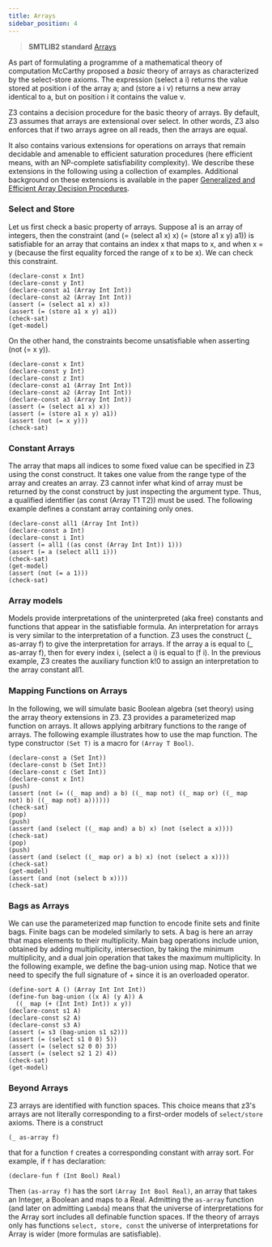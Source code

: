 ```yaml
---
title: Arrays
sidebar_position: 4
---
```


> **SMTLIB2 standard** [Arrays](http://smtlib.cs.uiowa.edu/theories-ArraysEx.shtml)


As part of formulating a programme of a mathematical theory of computation McCarthy proposed a _basic_ theory of arrays as characterized by the select-store axioms. The expression (select a i) returns the value stored at position i of the array a; and (store a i v) returns a new array identical to a, but on position i it contains the value v.

Z3 contains a decision procedure for the basic theory of arrays. By default, Z3 assumes that arrays are extensional over select. In other words, Z3 also enforces that if two arrays agree on all reads, then the arrays are equal.

It also contains various extensions for operations on arrays that remain decidable and amenable to efficient saturation procedures (here efficient means, with an NP-complete satisfiability complexity). We describe these extensions in the following using a collection of examples. Additional background on these extensions is available in the paper [Generalized and Efficient Array Decision Procedures](https://www.microsoft.com/en-us/research/publication/generalized-efficient-array-decision-procedures/).

### Select and Store

Let us first check a basic property of arrays. Suppose a1 is an array of integers, then the constraint (and (= (select a1 x) x) (= (store a1 x y) a1)) is satisfiable for an array that contains an index x that maps to x, and when x = y (because the first equality forced the range of x to be x). We can check this constraint.

```z3
(declare-const x Int)
(declare-const y Int)
(declare-const a1 (Array Int Int))
(declare-const a2 (Array Int Int))
(assert (= (select a1 x) x))
(assert (= (store a1 x y) a1))
(check-sat)
(get-model)
```

On the other hand, the constraints become unsatisfiable when asserting (not (= x y)).

```z3
(declare-const x Int)
(declare-const y Int)
(declare-const z Int)
(declare-const a1 (Array Int Int))
(declare-const a2 (Array Int Int))
(declare-const a3 (Array Int Int))
(assert (= (select a1 x) x))
(assert (= (store a1 x y) a1))
(assert (not (= x y)))
(check-sat)
```

### Constant Arrays

The array that maps all indices to some fixed value can be specified in Z3 using the const construct. It takes one value from the range type of the array and creates an array. Z3 cannot infer what kind of array must be returned by the const construct by just inspecting the argument type. Thus, a qualified identifier (as const (Array T1 T2)) must be used. The following example defines a constant array containing only ones.

```z3
(declare-const all1 (Array Int Int))
(declare-const a Int)
(declare-const i Int)
(assert (= all1 ((as const (Array Int Int)) 1)))
(assert (= a (select all1 i)))
(check-sat)
(get-model)
(assert (not (= a 1)))
(check-sat)
```

### Array models

Models provide interpretations of the uninterpreted (aka free) constants and functions that appear in the satisfiable formula. An interpretation for arrays is very similar to the interpretation of a function. Z3 uses the construct (_ as-array f) to give the interpretation for arrays. If the array a is equal to (_ as-array f), then for every index i, (select a i) is equal to (f i). In the previous example, Z3 creates the auxiliary function k!0 to assign an interpretation to the array constant all1.

### Mapping Functions on Arrays

In the following, we will simulate basic Boolean algebra (set theory) using the array theory extensions in Z3. Z3 provides a parameterized map function on arrays. It allows applying arbitrary functions to the range of arrays. The following example illustrates how to use the map function.
The type constructor `(Set T)` is a macro for `(Array T Bool)`.

```z3
(declare-const a (Set Int))
(declare-const b (Set Int))
(declare-const c (Set Int))
(declare-const x Int)
(push)
(assert (not (= ((_ map and) a b) ((_ map not) ((_ map or) ((_ map not) b) ((_ map not) a))))))
(check-sat)
(pop)
(push) 
(assert (and (select ((_ map and) a b) x) (not (select a x))))
(check-sat)
(pop)
(push) 
(assert (and (select ((_ map or) a b) x) (not (select a x))))
(check-sat)
(get-model)
(assert (and (not (select b x))))
(check-sat)
```

### Bags as Arrays

We can use the parameterized map function to encode finite sets and finite bags. Finite bags can be modeled similarly to sets. A bag is here an array that maps elements to their multiplicity. Main bag operations include union, obtained by adding multiplicity, intersection, by taking the minimum multiplicity, and a dual join operation that takes the maximum multiplicity. In the following example, we define the bag-union using map. Notice that we need to specify the full signature of + since it is an overloaded operator.

```z3
(define-sort A () (Array Int Int Int))
(define-fun bag-union ((x A) (y A)) A
  ((_ map (+ (Int Int) Int)) x y))
(declare-const s1 A)
(declare-const s2 A)
(declare-const s3 A)
(assert (= s3 (bag-union s1 s2)))
(assert (= (select s1 0 0) 5))
(assert (= (select s2 0 0) 3))
(assert (= (select s2 1 2) 4))
(check-sat)
(get-model)
```

### Beyond Arrays

Z3 arrays are identified with function spaces. This choice means that z3's arrays are not literally corresponding to
a first-order models of `select/store` axioms.
There is a construct 

```
(_ as-array f)
```

that for a function `f` creates a corresponding constant with array sort.
For example, if `f` has declaration:

```
(declare-fun f (Int Bool) Real)
```

Then `(as-array f)` has the sort `(Array Int Bool Real)`, an array that takes an Integer, a Boolean and maps to a Real.
Admitting the `as-array` function (and later on admitting `Lambda`) means that the universe of interpretations for the Array
sort includes all definable function spaces. If the theory of arrays only has functions `select, store, const` the universe of interpretations for Array is wider (more formulas are satisfiable).
